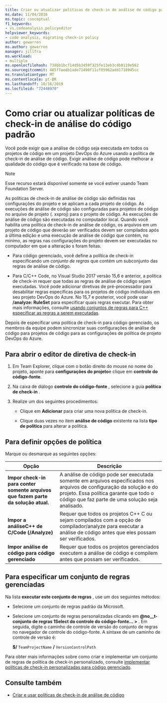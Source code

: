 ```yaml
---
title: Criar ou atualizar políticas de check-in de análise de código padrão
ms.date: 11/04/2016
ms.topic: conceptual
f1_keywords:
- vs.codeanalysis.policyeditor
helpviewer_keywords:
- code analysis, migrating check-in policy
author: gewarren
ms.author: gewarren
manager: jillfra
ms.workload:
- multiple
ms.openlocfilehash: 738bb1bcf14d5b3459f325fe13eb3c4b0119e562
ms.sourcegitcommit: 485ffaedb1ade71490f11cf05962add1718945cc
ms.translationtype: MT
ms.contentlocale: pt-BR
ms.lasthandoff: 10/16/2019
ms.locfileid: "72448970"
---
```

# <a name="how-to-create-or-update-standard-code-analysis-check-in-policies"></a>Como criar ou atualizar políticas de check-in de análise do código padrão

Você pode exigir que a análise de código seja executada em todos os projetos de código em um projeto DevOps do Azure usando a política de check-in de análise de código. Exigir análise de código pode melhorar a qualidade do código que é verificado na base de código.

> [!NOTE]
> Esse recurso estará disponível somente se você estiver usando Team Foundation Server.

As políticas de check-in de análise de código são definidas nas configurações do projeto e se aplicam a cada projeto de código. As execuções de análise de código são configuradas para projetos de código no arquivo de projeto (. xxproj) para o projeto de código. As execuções de análise de código são executadas no computador local. Quando você habilita uma política de check-in de análise de código, os arquivos em um projeto de código que deverão ser verificados devem ser compilados após a última edição e uma execução de análise de código que contém, no mínimo, as regras nas configurações do projeto devem ser executadas no computador em que a alteração s foram feitas.

- Para código gerenciado, você define a política de check-in especificando um *conjunto de regras* que contém um subconjunto das regras de análise de código.

- Para C/C++ Code, no Visual Studio 2017 versão 15,6 e anterior, a política de check-in requer que todas as regras de análise de código sejam executadas. Você pode adicionar diretivas de pré-processador para desabilitar regras específicas para os projetos de código individuais em seu projeto DevOps do Azure. No 15,7 e posterior, você pode usar **/analyze: RuleSet** para especificar quais regras executar. Para obter mais informações, consulte [usando conjuntos de regras para C++ especificar as regras a serem executadas](using-rule-sets-to-specify-the-cpp-rules-to-run.md).

Depois de especificar uma política de check-in para código gerenciado, os membros da equipe podem sincronizar suas configurações de análise de código para projetos de código para as configurações de política de projeto DevOps do Azure.

## <a name="to-open-the-check-in-policy-editor"></a>Para abrir o editor de diretiva de check-in

1. Em Team Explorer, clique com o botão direito do mouse no nome do projeto, aponte para **configurações do projeto**e clique em **controle do código-fonte**.

1. Na caixa de diálogo **controle do código-fonte** , selecione a guia **política de check-in** .

1. Realize um dos seguintes procedimentos:

    - Clique em **Adicionar** para criar uma nova política de check-in.

    - Clique duas vezes no item **análise de código** existente na lista **tipo de política** para alterar a política.

## <a name="to-set-policy-options"></a>Para definir opções de política

Marque ou desmarque as seguintes opções:

|Opção|Descrição|
|------------|-----------------|
|**Impor check-in para conter somente arquivos que fazem parte da solução atual.**|A análise de código pode ser executada somente em arquivos especificados nos arquivos de configuração da solução e do projeto. Essa política garante que todo o código que faz parte de uma solução seja analisado.|
|**Impor a análiseC++ de C/Code (/Analyze)**|Requer que todos os projetos C++ C ou sejam compilados com a opção de compilador/analyze para executar a análise de código antes que eles possam ser verificados.|
|**Impor análise de código para código gerenciado**|Requer que todos os projetos gerenciados executem a análise de código e compilem antes que possam ser verificados.|

## <a name="to-specify-a-managed-rule-set"></a>Para especificar um conjunto de regras gerenciadas

Na lista **executar este conjunto de regras** , use um dos seguintes métodos:

- Selecione um conjunto de regras padrão da Microsoft.

- Selecione um conjunto de regras personalizadas clicando em **@no__t-conjunto de regras 1Select do controle do código-fonte... >** . Em seguida, digite o caminho de controle de versão do conjunto de regras no navegador de controle do código-fonte. A sintaxe de um caminho de controle de versão é:

   **$/** `TeamProjectName` **/** `VersionControlPath`

Para obter mais informações sobre como criar e implementar um conjunto de regras de política de check-in personalizado, consulte [implementar políticas de check-in personalizadas para código gerenciado](../code-quality/implementing-custom-code-analysis-check-in-policies-for-managed-code.md).

## <a name="see-also"></a>Consulte também

- [Criar e usar políticas de check-in de análise de código](../code-quality/how-to-create-or-update-standard-code-analysis-check-in-policies.md)
